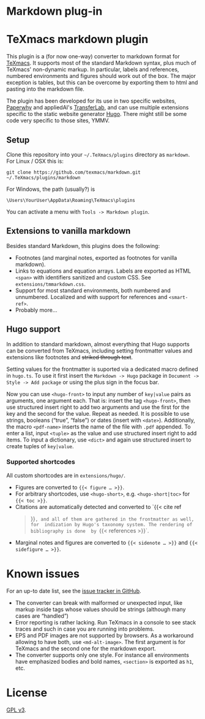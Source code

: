# Markdown plug-in

# TeXmacs markdown plugin

This plugin is a (for now one-way) converter to markdown format for 
[TeXmacs](http://www.texmacs.org/). It supports most of the standard Markdown 
syntax, plus much of TeXmacs' non-dynamic markup. In particular, labels and 
references, numbered environments and figures should work out of the box. The 
major exception is tables, but this can be overcome by exporting them to html 
and pasting into the markdown file.

The plugin has been developed for its use in two specific websites, 
[Paperwhy](https://paperwhy.8027.org/) and appliedAI's 
[TransferLab](https://transferlab.appliedai.de/), and can use multiple 
extensions specific to the static website generator 
[Hugo](https://gohugo.io/). There might still be some code very specific to 
those sites, YMMV.

## Setup

Clone this repository into your `~/.TeXmacs/plugins` directory as `markdown`. 
For Linux / OSX this is:

```shell
git clone https://github.com/texmacs/markdown.git ~/.TeXmacs/plugins/markdown
```

For Windows, the path (usually?) is

```shell
\Users\YourUser\AppData\Roaming\TeXmacs\plugins
```

You can activate a menu with `Tools -> Markdown plugin`.

## Extensions to vanilla markdown

Besides standard Markdown, this plugins does the following:

* Footnotes (and marginal notes, exported as footnotes for vanilla markdown).
* Links to equations and equation arrays. Labels are exported as HTML 
  `<span>` with identifiers sanitized and custom CSS. See 
  `extensions/tmmarkdown.css`.
* Support for most standard environments, both numbered and unnumbered. 
  Localized and with support for references and `<smart-ref>`.
* Probably more…

## Hugo support

In addition to standard markdown, almost everything that Hugo supports can be 
converted from TeXmacs, including setting frontmatter values and extensions 
like footnotes and ~~striked through text~~.

Setting values for the frontmatter is suported via a dedicated macro defined 
in `hugo.ts`. To use it first insert the `Markdown -> Hugo` package in 
`Document -> Style -> Add package` or using the plus sign in the focus bar.

Now you can use `<hugo-front>` to input any number of `key|value` pairs as 
arguments, one argument each. That is: insert the tag `<hugo-front>`, then use 
structured insert right to add two arguments and use the first for the key and 
the second for the value. Repeat as needed. It is possible to use strings, 
booleans (“true”, “false”) or dates (insert with `<date>`). Additionally, the 
macro `<pdf-name>` inserts the name of the file with `.pdf` appended. To enter 
a list, input `<tuple>` as the value and use structured insert right to add 
items. To input a dictionary, use `<dict>` and again use structured insert to 
create tuples of `key|value`.

### Supported shortcodes

All custom shortcodes are in `extensions/hugo/`.

* Figures are converted to `{{< figure … >}}`.
* For arbitrary shortcodes, use `<hugo-short>`, e.g. `<hugo-short|toc>` for 
  `{{< toc >}}`.
* Citations are automatically detected and converted to `{{< cite ref 
  >}}`, and all of them are gathered in the frontmatter as well, for 
  indization by Hugo's taxonomy system. The rendering of bibliography is done 
  by `{{< references >}}`.
* Marginal notes and figures are converted to `{{< sidenote … >}}` 
  and `{{< sidefigure … >}}`.

# Known issues

For an up-to date list, see the [issue tracker in 
GitHub](https://github.com/texmacs/markdown/issues/).

* The converter can break with malformed or unexpected input, like markup 
  inside tags whose values should be strings (although many cases are 
  “handled”)
* Error reporting is rather lacking. Run TeXmacs in a console to see stack 
  traces and such in case you are running into problems.
* EPS and PDF images are not supported by browsers. As a workaround allowing 
  to have both, use `<md-alt-image>`. The first argument is for TeXmacs and 
  the second one for the markdown export.
* The converter supports only one style. For instance all environments have 
  emphasized bodies and bold names, `<section>` is exported as `h1`, etc.

# License

[GPL v3](https://www.gnu.org/licenses/gpl-3.0.en.html).
